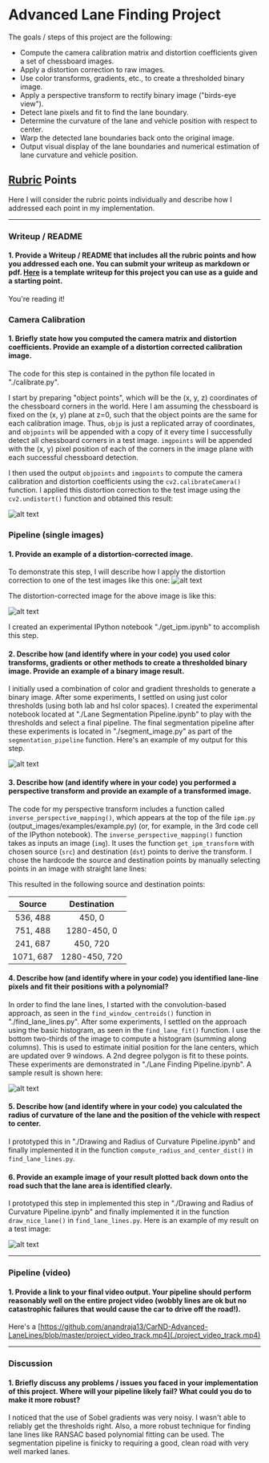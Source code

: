 
# Advanced Lane Finding Project

The goals / steps of this project are the following:

* Compute the camera calibration matrix and distortion coefficients given a set of chessboard images.
* Apply a distortion correction to raw images.
* Use color transforms, gradients, etc., to create a thresholded binary image.
* Apply a perspective transform to rectify binary image ("birds-eye view").
* Detect lane pixels and fit to find the lane boundary.
* Determine the curvature of the lane and vehicle position with respect to center.
* Warp the detected lane boundaries back onto the original image.
* Output visual display of the lane boundaries and numerical estimation of lane curvature and vehicle position.

[//]: # (Image References)

[image1]: ./output_images/calib_img/undistorted_calibration5.jpg "Undistorted"
[image2]: ./test_images/straight_lines1.jpg "Road"
[image3]: ./output_images/ipm_images/straight_lines1.jpg "Road Transformed"
[image4]: ./output_images/seg_image.png "Segmented image"
[image5]: ./output_images/lane_fits.png "Fit Visual"
[image6]: ./output_images/nice_lane_viz.png "Output"
[video1]: ./project_video_track.mp4 "Video"

## [Rubric](https://review.udacity.com/#!/rubrics/571/view) Points

Here I will consider the rubric points individually and describe how I addressed each point in my implementation.  

---

### Writeup / README

#### 1. Provide a Writeup / README that includes all the rubric points and how you addressed each one.  You can submit your writeup as markdown or pdf.  [Here](https://github.com/udacity/CarND-Advanced-Lane-Lines/blob/master/writeup_template.md) is a template writeup for this project you can use as a guide and a starting point.  

You're reading it!

### Camera Calibration

#### 1. Briefly state how you computed the camera matrix and distortion coefficients. Provide an example of a distortion corrected calibration image.

The code for this step is contained in the python file located in "./calibrate.py".  

I start by preparing "object points", which will be the (x, y, z) coordinates of the chessboard corners in the world. Here I am assuming the chessboard is fixed on the (x, y) plane at z=0, such that the object points are the same for each calibration image.  Thus, `objp` is just a replicated array of coordinates, and `objpoints` will be appended with a copy of it every time I successfully detect all chessboard corners in a test image.  `imgpoints` will be appended with the (x, y) pixel position of each of the corners in the image plane with each successful chessboard detection.  

I then used the output `objpoints` and `imgpoints` to compute the camera calibration and distortion coefficients using the `cv2.calibrateCamera()` function.  I applied this distortion correction to the test image using the `cv2.undistort()` function and obtained this result:

![alt text][image1]

### Pipeline (single images)

#### 1. Provide an example of a distortion-corrected image.

To demonstrate this step, I will describe how I apply the distortion correction to one of the test images like this one:
![alt text][image2]

The distortion-corrected image for the above image is like this:

![alt text][image3]

I created an experimental IPython notebook "./get_ipm.ipynb" to accomplish this step.

#### 2. Describe how (and identify where in your code) you used color transforms, gradients or other methods to create a thresholded binary image.  Provide an example of a binary image result.

I initially used a combination of color and gradient thresholds to generate a binary image. After some experiments, I settled on using just color thresholds (using both lab and hsl color spaces). I created the experimental notebook located at "./Lane Segmentation Pipeline.ipynb" to play with the thresholds and select a final pipeline. The final segmentation pipeline after these experiments is located in "./segment_image.py" as part of the `segmentation_pipeline` function. Here's an example of my output for this step.

![alt text][image4]

#### 3. Describe how (and identify where in your code) you performed a perspective transform and provide an example of a transformed image.

The code for my perspective transform includes a function called `inverse_perspective_mapping()`, which appears at the top of the file `ipm.py` (output_images/examples/example.py) (or, for example, in the 3rd code cell of the IPython notebook).  The `inverse_perspective_mapping()` function takes as inputs an image (`img`). It uses the function `get_ipm_transform` with chosen source (`src`) and destination (`dst`) points to derive the transform.  I chose the hardcode the source and destination points by manually selecting points in an image with straight lane lines:

This resulted in the following source and destination points:

| Source        | Destination   |
|:-------------:|:-------------:|
| 536, 488      | 450, 0        |
| 751, 488      | 1280-450, 0   |
| 241, 687      | 450, 720      |
| 1071, 687     | 1280-450, 720 |

#### 4. Describe how (and identify where in your code) you identified lane-line pixels and fit their positions with a polynomial?

In order to find the lane lines, I started with the convolution-based approach, as seen in the `find_window_centroids()` function in "./find_lane_lines.py". After some experiments, I settled on the approach using the basic histogram, as seen in the `find_lane_fit()` function. I use the bottom two-thirds of the image to compute a histogram (summing along columns). This is used to estimate initial position for the lane centers, which are updated over 9 windows. A 2nd degree polygon is fit to these points. These experiments are demonstrated in "./Lane Finding Pipeline.ipynb". A sample result is shown here:

![alt text][image5]

#### 5. Describe how (and identify where in your code) you calculated the radius of curvature of the lane and the position of the vehicle with respect to center.

I prototyped this in "./Drawing and Radius of Curvature Pipeline.ipynb" and finally implemented it in the function `compute_radius_and_center_dist()` in `find_lane_lines.py`.

#### 6. Provide an example image of your result plotted back down onto the road such that the lane area is identified clearly.

I prototyped this step in implemented this step in "./Drawing and Radius of Curvature Pipeline.ipynb" and finally implemented it in the function `draw_nice_lane()` in `find_lane_lines.py`.  Here is an example of my result on a test image:

![alt text][image6]

---

### Pipeline (video)

#### 1. Provide a link to your final video output.  Your pipeline should perform reasonably well on the entire project video (wobbly lines are ok but no catastrophic failures that would cause the car to drive off the road!).

Here's a [https://github.com/anandraja13/CarND-Advanced-LaneLines/blob/master/project_video_track.mp4](./project_video_track.mp4)

---

### Discussion

#### 1. Briefly discuss any problems / issues you faced in your implementation of this project.  Where will your pipeline likely fail?  What could you do to make it more robust?

I noticed that the use of Sobel gradients was very noisy. I wasn't able to reliably get the thresholds right. Also, a more robust technique for finding lane lines like RANSAC based polynomial fitting can be used. The segmentation pipeline is finicky to requiring a good, clean road with very well marked lanes.  
